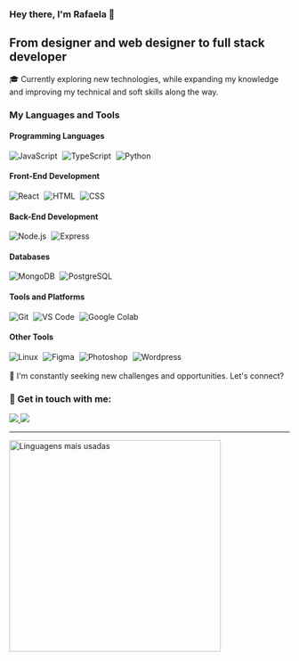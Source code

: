 ### Hey there, I'm Rafaela 👋
## From designer and web designer to full stack developer

🎓 Currently exploring new technologies, while expanding my knowledge and improving my technical and soft skills along the way.

### My Languages and Tools

#### Programming Languages
<div align="left">
  <img src="https://img.shields.io/badge/-JavaScript-05122A?style=flat&logo=javascript" alt="JavaScript" title="JavaScript">
  <img width="1" />
  <img src="https://img.shields.io/badge/-TypeScript-05122A?style=flat&logo=typescript" alt="TypeScript" title="TypeScript">
  <img width="1" />
  <img src="https://img.shields.io/badge/-Python-05122A?style=flat&logo=python" alt="Python" title="Python">
</div>

#### Front-End Development
<div align="left">
  <img src="https://img.shields.io/badge/-React-05122A?style=flat&logo=react" alt="React" title="React">
  <img width="1" />
  <img src="https://img.shields.io/badge/-HTML-05122A?style=flat&logo=html5" alt="HTML" title="HTML">
  <img width="1" />
  <img src="https://img.shields.io/badge/-CSS-05122A?style=flat&logo=css3" alt="CSS" title="CSS">
</div>

#### Back-End Development
<div align="left">
  <img src="https://img.shields.io/badge/-Node.js-05122A?style=flat&logo=node.js" alt="Node.js" title="Node.js">
  <img width="1" />
  <img src="https://img.shields.io/badge/-Express-05122A?style=flat&logo=express" alt="Express" title="Express">
</div>

#### Databases
<div align="left">
  <img src="https://img.shields.io/badge/-MongoDB-05122A?style=flat&logo=mongodb" alt="MongoDB" title="MongoDB">
  <img width="1" />
  <img src="https://img.shields.io/badge/-PostgreSQL-05122A?style=flat&logo=postgresql" alt="PostgreSQL" title="PostgreSQL">
</div>

#### Tools and Platforms
<div align="left">
  <img src="https://img.shields.io/badge/-Git-05122A?style=flat&logo=git" alt="Git" title="Git">
  <img width="1" />
  <img src="https://img.shields.io/badge/-VS%20Code-05122A?style=flat&logo=visual-studio-code" alt="VS Code" title="VS Code">
  <img width="1" />
  <img src="https://img.shields.io/badge/-Google%20Colab-05122A?style=flat&logo=google-colab" alt="Google Colab" title="Google Colab">
</div>

#### Other Tools
<div align="left">
  <img src="https://img.shields.io/badge/-Linux-05122A?style=flat&logo=linux" alt="Linux" title="Linux">
  <img width="1" />
  <img src="https://img.shields.io/badge/-Figma-05122A?style=flat&logo=figma" alt="Figma" title="Figma">
  <img width="1" />
  <img src="https://img.shields.io/badge/-Photoshop-05122A?style=flat&logo=adobe-photoshop" alt="Photoshop" title="Photoshop">
  <img width="1" />
  <img src="https://img.shields.io/badge/-Wordpress-05122A?style=flat&logo=wordpress" alt="Wordpress" title="Wordpress">
</div>

</br>
💬 I'm constantly seeking new challenges and opportunities. Let's connect?

### 📧 Get in touch with me:
<a href="mailto:raafanobre@gmail.com">
    <img src="https://img.shields.io/badge/Gmail-D14836?style=for-the-badge&logo=gmail&logoColor=white" />
</a>
<a href="https://www.linkedin.com/in/rafaela-nobre/">
    <img src="https://img.shields.io/badge/LinkedIn-0077B5?style=for-the-badge&logo=linkedin&logoColor=white" />
</a>

</br>

---

<img width="380em" alt="Linguagens mais usadas" src="https://github-readme-stats.vercel.app/api/top-langs/?username=rafaelanobre&layout=compact&theme=dracula"/>
